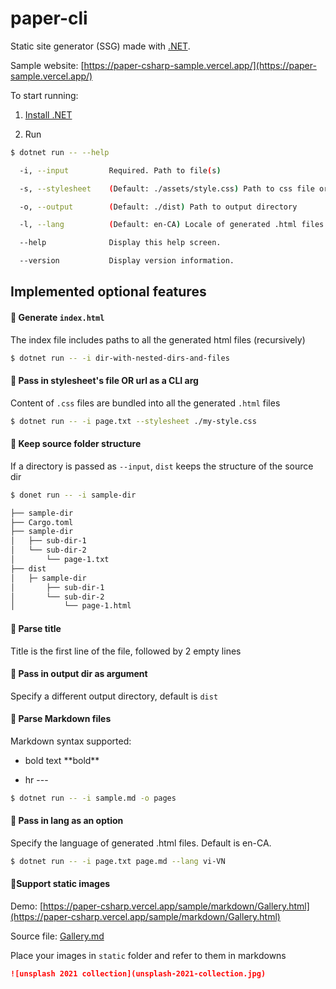 # paper-cli

Static site generator (SSG) made with [.NET](https://dotnet.microsoft.com/).

Sample website: [https://paper-csharp-sample.vercel.app/](https://paper-sample.vercel.app/)

To start running:

1. [Install .NET](https://docs.microsoft.com/en-us/dotnet/core/install/windows?tabs=net50)

2. Run

```bash
$ dotnet run -- --help

  -i, --input         Required. Path to file(s)

  -s, --stylesheet    (Default: ./assets/style.css) Path to css file or url

  -o, --output        (Default: ./dist) Path to output directory

  -l, --lang          (Default: en-CA) Locale of generated .html files

  --help              Display this help screen.

  --version           Display version information.
```

## Implemented optional features

#### 🌟 Generate `index.html`

The index file includes paths to all the generated html files (recursively)

```bash
$ dotnet run -- -i dir-with-nested-dirs-and-files
```

#### 🌟 Pass in stylesheet's file OR url as a CLI arg

Content of `.css` files are bundled into all the generated `.html` files

```bash
$ dotnet run -- -i page.txt --stylesheet ./my-style.css
```

#### 🌟 Keep source folder structure

If a directory is passed as `--input`, `dist` keeps the structure of the source dir

```bash
$ donet run -- -i sample-dir

├── sample-dir
├── Cargo.toml
├── sample-dir
│   ├── sub-dir-1
│   └── sub-dir-2
│       └── page-1.txt
├── dist
│   ├─ sample-dir
│       ├── sub-dir-1
│       └── sub-dir-2
│           └── page-1.html
```

#### 🌟 Parse title

Title is the first line of the file, followed by 2 empty lines

#### 🌟 Pass in output dir as argument

Specify a different output directory, default is `dist`

#### 🌟 Parse Markdown files

Markdown syntax supported:

- bold text \*\*bold\*\*

- hr \-\-\-

```bash
$ dotnet run -- -i sample.md -o pages
```

#### 🌟 Pass in lang as an option

Specify the language of generated .html files. Default is en-CA.

```bash
$ dotnet run -- -i page.txt page.md --lang vi-VN
```

#### 🎉Support static images

Demo: [https://paper-csharp.vercel.app/sample/markdown/Gallery.html](https://paper-csharp.vercel.app/sample/markdown/Gallery.html)

Source file: [Gallery.md](https://github.com/Andrewnt219/paper-csharp/blob/master/sample/markdown/Gallery.md)

Place your images in `static` folder and refer to them in markdowns

```md
![unsplash 2021 collection](unsplash-2021-collection.jpg)
```
